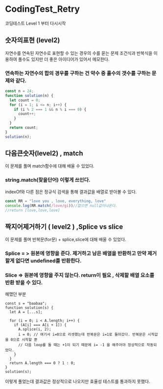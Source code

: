 # CodingTest_Retry
코딩테스트 Level 1 부터 다시시작

## 숫자의표현 (level2)
자연수를 연속된 자연수로 표현할 수 있는 경우의 수를 묻는 문제
조건식과 반복식을 이용하여 풀수도 있지만 더 좋은 아이디어가 있어서 메모한다.

### 연속하는 자연수의 합의 경우를 구하는 건 약수 중 홀수의 갯수를 구하는 문제와 같다.

```js
const n = 24;
function solution(n) {
  let count = 0;
  for (i = 1; i <= n; i++) {
    if (i % 2 === 1 && n % i === 0) {
      count++;
    }
  }
  return count;
}
solution(n);
```

## 다음큰숫자(level2) , match

이 문제를 풀며 match함수에 대해 배울 수 있었다. 

### string.match(찾을단어) 이렇게 쓰인다.
indexOf와 다른 점은 정규식 검색을 통해 결과값을 배열로 받아볼 수 있다.

```js
const RR = "love you , love, everything, love"
console.log(RR.match(/love/gi))//없으면 null값이나온다.
//return [love,love,love]
```

## 짝지어제거하기 ( level2 ) ,Splice vs slice

이 문제를 풀며 반복문(for문) + splice,slice에 대해 배울 수 있었다.

### Splice = > 원본에 영향을 준다. 제거하고 남은 배열을 반환하고 만약 제거할게 없다면 undefined를 반환한다.
### Slice => 원본에 영향을 주지 않는다. return이 필요 , 삭제할 배열 요소를 반환 받을 수 있다. 

헤맸던 부분 
```JS
const s = "baabaa";
function solution(s) {
  let A = [...s];

  for (i = 0; i < A.length; i++) {
    if (A[i] === A[i + 1]) {
      A.splice(i, 2);
      i = 0; // 여기서 i=0으로 리셋했는데 반복문은 i=1로 돌아갔다. 반복문은 시작값을 0으로 시작할 뿐
      // 다음 loop를 돌 때는 +1이 되기 때문에 i= -1 을 해주어야 정상적으로 작동되었다.
    } 
  }
  return A.length === 0 ? 1 : 0;
}
solution(s);
```
이렇게 풀었는데 결과값은 정상적으로 나오지만 효율성 테스트를 통과하지 못했다.
